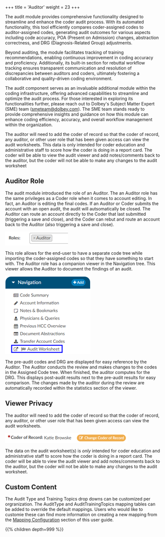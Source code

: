 +++
title = 'Auditor'
weight = 23
+++

The audit module provides comprehensive functionality designed to streamline and enhance the coder audit
process. With its automated functionality, this tool efficiently compares coder-assigned codes to
auditor-assigned codes, generating audit outcomes for various aspects including code accuracy, POA
(Present on Admission) changes, abstraction correctness, and DRG (Diagnosis-Related Group)
adjustments.

Beyond auditing, the module facilitates tracking of training recommendations, enabling continuous
improvement in coding accuracy and proficiency. Additionally, its built-in section for rebuttal workflow
tracking ensures transparent communication and resolution of discrepancies between auditors and
coders, ultimately fostering a collaborative and quality-driven coding environment.

The audit component serves as an invaluable additional module within the coding infrastructure, offering
advanced capabilities to streamline and optimize the audit process. For those interested in exploring its
functionalities further, please reach out to Dolbey's Subject Matter Expert (SME) team (smeteam@dolbey.com). The
SME team stands ready to provide comprehensive insights and guidance on how this module can
enhance coding efficiency, accuracy, and overall workflow management within the organization.

The auditor will need to add the coder of record so that the coder of record, any auditor, or other user
role that has been given access can view the audit worksheets. This data is only intended for coder
education and administrative staff to score how the coder is doing in a report card. The coder will be
able to view the audit viewer and add notes/comments back to the auditor, but the coder will not be
able to make any changes to the audit worksheet

## Auditor Role

The audit module introduced the role of an Auditor. The an Auditor role has the same privileges
as a Coder role when it comes to account editing. In fact, an Auditor is editing the final codes. If an Auditor
or Coder submits the account with an open audit, the audit will autsomatically be closed. The Auditor can
route an account directly to the Coder that last submitted (triggering a save and close), and the
Coder can rebut and route an account back to the Auditor (also triggering a save and close).

![Auditor Role](AuditorRole.png)

This role allows for the end-user to have a separate code tree while importing the coder-assigned codes
so that they have something to start with. The Auditor role has a companion viewer in the Navigation
tree. This viewer allows the Auditor to document the findings of an audit.

![Audit Worksheet Viewer](AuditViewer.png)

The pre-audit codes and DRG are displayed for easy reference by the Auditor. The Auditor conducts the
review and makes changes to the codes in the Assigned Code tree. When finished, the auditor computes
for the DRG. This displays post-audit results next to the pre-audit results for easy comparison. The
changes made by the auditor during the review are automatically recorded within the statistics section
of the viewer.

## Viewer Privacy

The auditor will need to add the coder of record so that the coder of record, any auditor, or other user
role that has been given access can view the audit worksheets.

![Coder of Record](CoderofRecord.png)

The data on the audit worksheet(s) is *only* intended for coder education and administrative staff to score how the coder is doing in a report card. The coder will be able to view the audit viewer and add notes/comments back to the auditor, but the coder will not be able to make any changes to the audit worksheet.

## Custom Content

The Audit Type and Training Topics drop downs can be customized per orgranization. The AuditType and AuditTrainingTopics mapping tables can be added to override the default mappings. Users who would like to customie these can find more information on creating a new mapping from the [Mapping Configuration](https://dolbeysystems.github.io/fusion-cac-web-docs/administrative-user-guide/tools/mapping-configuration/) section of this user guide.

{{% children depth=999 %}}
